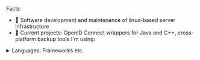 Facts:
- 👀 Software development and maintenance of linux-based server infrastructure
- 🌱 Current projects: OpenID Connect wrappers for Java and C++, cross-platform backup tools
I'm using:
<details>
<summary>Languages, Frameworks etc.</summary>
<br>
Languages: 
 
![C++](https://img.shields.io/badge/c++-%2300599C.svg?style=for-the-badge&logo=c%2B%2B&logoColor=white) 
 
![Dart](https://img.shields.io/badge/dart-%230175C2.svg?style=for-the-badge&logo=dart&logoColor=white) 
 
![PHP](https://img.shields.io/badge/php-%23777BB4.svg?style=for-the-badge&logo=php&logoColor=white) 
 
![Java](https://img.shields.io/badge/java-%23ED8B00.svg?style=for-the-badge&logo=java&logoColor=white)

Frameworks and Libraries: 
 
![Laravel](https://img.shields.io/badge/laravel-%23FF2D20.svg?style=for-the-badge&logo=laravel&logoColor=white) 
 
![Qt](https://img.shields.io/badge/Qt-%23217346.svg?style=for-the-badge&logo=Qt&logoColor=white) 
 
![Flutter](https://img.shields.io/badge/Flutter-%2302569B.svg?style=for-the-badge&logo=Flutter&logoColor=white) 
 
![Socket.io](https://img.shields.io/badge/Socket.io-black?style=for-the-badge&logo=socket.io&badgeColor=010101)

DBMS: 
 
![MariaDB](https://img.shields.io/badge/MariaDB-003545?style=for-the-badge&logo=mariadb&logoColor=white) 
 
![MongoDB](https://img.shields.io/badge/MongoDB-%234ea94b.svg?style=for-the-badge&logo=mongodb&logoColor=white) 
 
![Redis](https://img.shields.io/badge/redis-%23DD0031.svg?style=for-the-badge&logo=redis&logoColor=white)
 
Software build on ![Arch](https://img.shields.io/badge/Arch%20Linux-1793D1?logo=arch-linux&logoColor=fff&style=for-the-badge) with great tools from JetBrains including ![IntelliJ IDEA](https://img.shields.io/badge/IntelliJIDEA-000000.svg?style=for-the-badge&logo=intellij-idea&logoColor=white)
</details>
<!---
flixofon/flixofon is a ✨ special ✨ repository because its `README.md` (this file) appears on your GitHub profile.
You can click the Preview link to take a look at your changes.
--->

